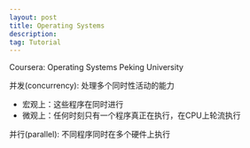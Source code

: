 ```yaml
---
layout: post
title: Operating Systems
description: 
tag: Tutorial
---
```


Coursera: Operating Systems Peking University

并发(concurrency): 处理多个同时性活动的能力
* 宏观上：这些程序在同时进行
* 微观上：任何时刻只有一个程序真正在执行，在CPU上轮流执行

并行(parallel): 不同程序同时在多个硬件上执行